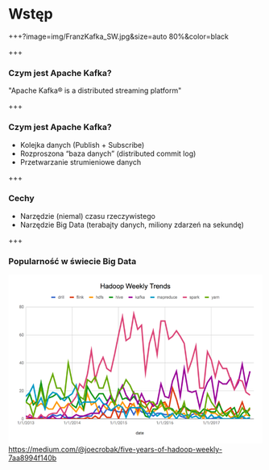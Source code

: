 
# Wstęp


+++?image=img/FranzKafka_SW.jpg&size=auto 80%&color=black


+++
### Czym jest Apache Kafka?
"Apache Kafka® is a distributed streaming platform"


+++
### Czym jest Apache Kafka?
* Kolejka danych (Publish + Subscribe)
* Rozproszona “baza danych” (distributed commit log)
* Przetwarzanie strumieniowe danych



+++
### Cechy
* Narzędzie (niemal) czasu rzeczywistego
* Narzędzie Big Data (terabajty danych, miliony zdarzeń na sekundę)



+++
### Popularność w świecie Big Data
![](img/five-years-of-hadoop-weekly.png)
<span class="footer">https://medium.com/@joecrobak/five-years-of-hadoop-weekly-7aa8994f140b</span>